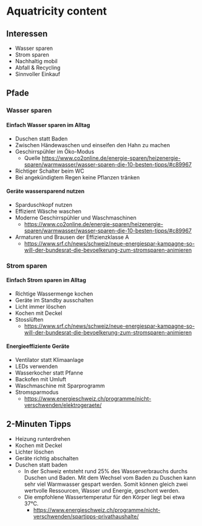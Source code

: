 # Aquatricity content
## Interessen
* Wasser sparen
* Strom sparen
* Nachhaltig mobil
* Abfall & Recycling
* Sinnvoller Einkauf

## Pfade
### Wasser sparen
#### Einfach Wasser sparen im Alltag
* Duschen statt Baden
* Zwischen Händewaschen und einseifen den Hahn zu machen
* Geschirrspühler im Öko-Modus
  * Quelle https://www.co2online.de/energie-sparen/heizenergie-sparen/warmwasser/wasser-sparen-die-10-besten-tipps/#c89967
* Richtiger Schalter beim WC
* Bei angekündigtem Regen keine Pflanzen tränken
#### Geräte wassersparend nutzen
* Sparduschkopf nutzen
* Effizient Wäsche waschen
* Moderne Geschirrspühler und Waschmaschinen
  * https://www.co2online.de/energie-sparen/heizenergie-sparen/warmwasser/wasser-sparen-die-10-besten-tipps/#c89967
* Armaturen und Brausen der Effizienzklasse A
  * https://www.srf.ch/news/schweiz/neue-energiespar-kampagne-so-will-der-bundesrat-die-bevoelkerung-zum-stromsparen-animieren
### Strom sparen
#### Einfach Strom sparen im Alltag
* Richtige Wassermenge kochen
* Geräte im Standby ausschalten
* Licht immer löschen
* Kochen mit Deckel
* Stosslüften
  * https://www.srf.ch/news/schweiz/neue-energiespar-kampagne-so-will-der-bundesrat-die-bevoelkerung-zum-stromsparen-animieren
#### Energieeffiziente Geräte
* Ventilator statt Klimaanlage
* LEDs verwenden
* Wasserkocher statt Pfanne
* Backofen mit Umluft
* Waschmaschine mit Sparprogramm
* Stromsparmodus
  * https://www.energieschweiz.ch/programme/nicht-verschwenden/elektrogeraete/

## 2-Minuten Tipps
* Heizung runterdrehen
* Kochen mit Deckel
* Lichter löschen
* Geräte richtig abschalten
* Duschen statt baden
  * In der Schweiz entsteht rund 25% des Wasserverbrauchs durchs Duschen und Baden. Mit dem Wechsel vom Baden zu Duschen kann sehr viel Warmwasser gespart werden. Somit können gleich zwei wertvolle Ressourcen, Wasser und Energie, geschont werden.
  * Die empfohlene  Wassertemperatur für den Körper liegt bei etwa 37°C.
    * https://www.energieschweiz.ch/programme/nicht-verschwenden/spartipps-privathaushalte/
